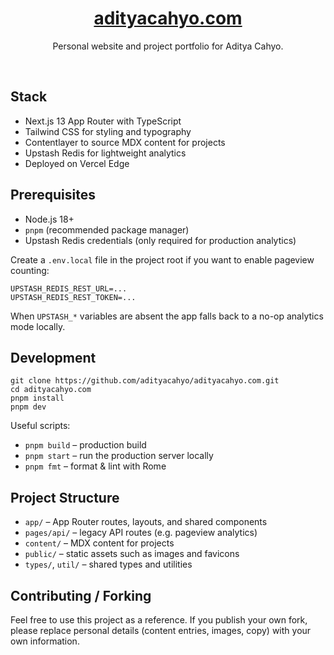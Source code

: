 <div align="center">
  <a href="https://adityacahyo.com"><h1 align="center">adityacahyo.com</h1></a>
  <p>Personal website and project portfolio for Aditya Cahyo.</p>
</div>

<br/>

## Stack
- Next.js 13 App Router with TypeScript
- Tailwind CSS for styling and typography
- Contentlayer to source MDX content for projects
- Upstash Redis for lightweight analytics
- Deployed on Vercel Edge

## Prerequisites
- Node.js 18+
- `pnpm` (recommended package manager)
- Upstash Redis credentials (only required for production analytics)

Create a `.env.local` file in the project root if you want to enable pageview counting:

```dotenv
UPSTASH_REDIS_REST_URL=...
UPSTASH_REDIS_REST_TOKEN=...
```

When `UPSTASH_*` variables are absent the app falls back to a no-op analytics mode locally.

## Development
```sh-session
git clone https://github.com/adityacahyo/adityacahyo.com.git
cd adityacahyo.com
pnpm install
pnpm dev
```

Useful scripts:
- `pnpm build` – production build
- `pnpm start` – run the production server locally
- `pnpm fmt` – format & lint with Rome

## Project Structure
- `app/` – App Router routes, layouts, and shared components
- `pages/api/` – legacy API routes (e.g. pageview analytics)
- `content/` – MDX content for projects
- `public/` – static assets such as images and favicons
- `types/`, `util/` – shared types and utilities

## Contributing / Forking
Feel free to use this project as a reference. If you publish your own fork, please replace personal details (content entries, images, copy) with your own information.
